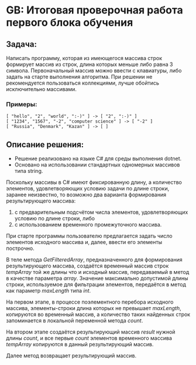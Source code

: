 # GB:  Итоговая проверочная работа первого блока обучения

## Задача:

Написать программу, которая из имеющегося массива строк формирует массив из строк, длина которых меньше либо равна 3 символа.
Первоначальный массив можно ввести с клавиатуры, либо задать на старте выполнения алгоритма.
При решении не рекомендуется пользоваться коллекциями, лучше обойтись исключительно массивами.

### Примеры:

	[ "hello", "2", "world", ":-)" ] -> [ "2", ":-)" ]
	[ "1234", "1567", "-2", "computer science" ] -> [ "-2" ]
	[ "Russia", "Denmark", "Kazan" ] -> [ ]

## Описание решения:

* Решение реализовано на языке C# для среды выполнения dotnet.
* Основано на использовании стандартных одномерных массивов типа string.

Поскольку массивы в C# имеют фиксированную длину, а количество элементов, удовлетворяющих условию задачи по длине строки, заранее неизвестно, то возможно два варианта формирования результирующего массива:

1. с предварительным подсчётом числа элементов, удовлетворяющих условию по длине строки, либо
2. с использованием временного промежуточного массива.

При старте программы пользователю предлагается задать число элементов исходного массива и, далее, ввести его элементы построчно.

В теле метода *GetFilteredArray*, предназначенного для формирования результирующего массива, создаётся временный массив строк *tempArray* той же длины что и исходный массив, передаваемый в метод в качестве параметра *array*. Значение максимально допустимой длины строки, используемое для фильтрации элементов, передаётся в метод как параметр *maxLength* типа *int*.

На первом этапе, в процессе поэлементного перебора исходного массива, элементы-строки длина которых не превышает *maxLength*, копируются во временный массив, а количество таких найденных строк запоминается в локальной переменной метода *count*.

На втором этапе создаётся результирующий массив *result* нужной длины *count*, и все первые *count* элементов временного массива *tempArray* копируются в данный результирующий массив.

Далее метод возвращает результирующий массив.
